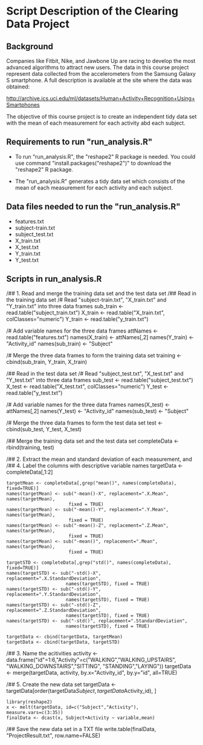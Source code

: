 # Script Description of the Clearing Data Project

## Background
Companies like Fitbit, Nike, and Jawbone Up are racing to develop the most advanced algorithms to attract new users. The data in this course project represent data collected from the accelerometers from the Samsung Galaxy S smartphone. A full description is available at the site where the data was obtained: 

http://archive.ics.uci.edu/ml/datasets/Human+Activity+Recognition+Using+Smartphones

The objective of this course project is to create an independent tidy data set with the mean of each measurement for each activity abd each subject. 


## Requirements to run "run_analysis.R"

* To run "run_analysis.R", the "reshape2" R package is needed. You could use command "install.packages("reshape2")" to download the "reshape2" R package.

* The "run_analysis.R" generates a tidy data set which consists of the mean of each measurement for each activity and each subject.


## Data files needed to run the "run_analysis.R"

* features.txt
* subject-train.txt
* subject_test.txt
* X_train.txt
* X_test.txt
* Y_train.txt
* Y_test.txt


## Scripts in run_analysis.R

/## 1. Read and merge the training data set and the test data set
/##    Read in the training data set
/#     Read "subject-train.txt", "X_train.txt" and "Y_train.txt" into three data frames
	sub_train <- read.table("subject_train.txt")
	X_train <- read.table("X_train.txt", colClasses="numeric")
	Y_train <- read.table("y_train.txt")

/#     Add variable names for the three data frames
	attNames <- read.table("features.txt")
	names(X_train) <- attNames[,2]
	names(Y_train) <- "Activity_id"
	names(sub_train) <- "Subject"

/#     Merge the three data frames to form the training data set
	training <- cbind(sub_train, Y_train, X_train)

/##    Read in the test data set
/#     Read "subject_test.txt", "X_test.txt" and "Y_test.txt" into three data frames
	sub_test <- read.table("subject_test.txt")
	X_test <- read.table("X_test.txt", colClasses="numeric")
	Y_test <- read.table("y_test.txt")

/#     Add variable names for the three data frames
	names(X_test) <- attNames[,2]
	names(Y_test) <- "Activity_id"
	names(sub_test) <- "Subject"

/#     Merge the three data frames to form the test data set
	test <- cbind(sub_test, Y_test, X_test)

/##    Merge the training data set and the test data set
	completeData <- rbind(training, test)


/## 2. Extract the mean and standard deviation of each measurement, and 
/## 4. Label the columns with descriptive variable names
	targetData <- completeData[,1:2]

	targetMean <- completeData[,grep("mean()", names(completeData), fixed=TRUE)]
	names(targetMean) <- sub("-mean()-X", replacement=".X.Mean", names(targetMean), 
                           fixed = TRUE)
	names(targetMean) <- sub("-mean()-Y", replacement=".Y.Mean", names(targetMean), 
                           fixed = TRUE)
	names(targetMean) <- sub("-mean()-Z", replacement=".Z.Mean", names(targetMean), 
                           fixed = TRUE)
	names(targetMean) <- sub("-mean()", replacement=".Mean", names(targetMean), 
                           fixed = TRUE)

	targetSTD <- completeData[,grep("std()", names(completeData), fixed=TRUE)]
	names(targetSTD) <- sub("-std()-X", replacement=".X.StandardDeviation", 
                          names(targetSTD), fixed = TRUE)
	names(targetSTD) <- sub("-std()-Y", replacement=".Y.StandardDeviation", 
                          names(targetSTD), fixed = TRUE)
	names(targetSTD) <- sub("-std()-Z", replacement=".Z.StandardDeviation", 
                          names(targetSTD), fixed = TRUE)
	names(targetSTD) <- sub("-std()", replacement=".StandardDeviation", 
                          names(targetSTD), fixed = TRUE)

	targetData <- cbind(targetData, targetMean)
	targetData <- cbind(targetData, targetSTD)
	

/## 3. Name the acitivities
	activity <- data.frame("id"=1:6,"Activity"=c("WALKING","WALKING_UPSTAIRS",
                                             "WALKING_DOWNSTAIRS","SITTING",
                                             "STANDING","LAYING"))
	targetData <- merge(targetData, activity, by.x="Activity_id", by.y="id", all=TRUE)


/## 5. Create the new data set
	targetData <- targetData[order(targetData$Subject, targetData$Activity_id), ]

	library(reshape2)
	x <- melt(targetData, id=c("Subject","Activity"), measure.vars=c(3:35)) 
	finalData <- dcast(x, Subject+Activity ~ variable,mean)        


/##    Save the new data set in a TXT file
	write.table(finalData, "ProjectResult.txt", row.name=FALSE)
